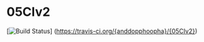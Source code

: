 # 05CIv2
[![Build Status](https://travis-ci.org/{anddopphoopha}/{05CIv2}.png?branch=master)]
(https://travis-ci.org/{anddopphoopha}/{05CIv2})
